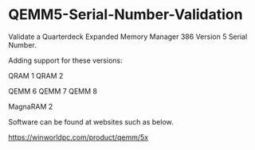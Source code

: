 # QEMM5-Serial-Number-Validation
Validate a Quarterdeck Expanded Memory Manager 386 Version 5 Serial Number.

Adding support for these versions:

QRAM 1
QRAM 2

QEMM 6
QEMM 7
QEMM 8

MagnaRAM 2




Software can be found at websites such as below.

https://winworldpc.com/product/qemm/5x
